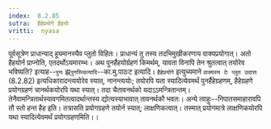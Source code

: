 ```yaml
---
index:  8.2.85
sutra:  हैहेप्रयोगे हैहयोः
vritti:  nyasa
---
```


पूर्वसूत्रेण प्राधान्याद् हूयमानस्यैव प्लुतो विहितः। प्राधान्यं तु तस्य तदभिमुखीकरणाय वाक्यप्रयोगात्। अतो हैहयोर्न प्राप्नोति, एतदर्थोऽयमारम्भः।
अथ पुनर्हैहयोर्ग्रहणं किमर्थम्, यावता विनापि तेन श्रुतत्वात् तयोरेव भविष्यति? इत्याह--`पुनः` झ्र्`पुनस्त्वित्यादि`--का.मु.पाठःट इत्यादि। `हैहेप्रयोगे` इत्युच्यमाने `वाक्यस्य टेः प्लुत उदात्तः` (8.2.82) इत्यधिकारादन्त्ययोरेव स्यात्, नानन्त्ययोः; तयोरपि यता स्यादित्येवमर्थं पुनर्हैहेग्रहणम्, हैहेग्रहणे प्रयोगग्रहणं चानर्थकयोरपि यथा स्यात्। तदा चैतावनर्थको यदाऽऽमन्त्रितान्तम्। तेनैवामन्त्रितार्थस्यावगमितत्वादर्थान्तस्य द्योत्यस्याभावात् तावनर्थकौ भवतः। अन्ये त्वाहुः--निपातसमाहारावपि तौ स्तो हन्त हैह इति। तत्रासति प्रयोगग्रहणे तयोर्न स्यात्; लाक्षणिकत्वात्। तस्मात् प्रयोगमात्रे लाक्षणिकयोरपि यथा स्यादित्येवमर्थं प्रयोगग्रहणमिति।।

